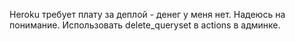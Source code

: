 Heroku требует плату за деплой - денег у меня нет. Надеюсь на понимание.
Использовать delete_queryset в actions в админке.
